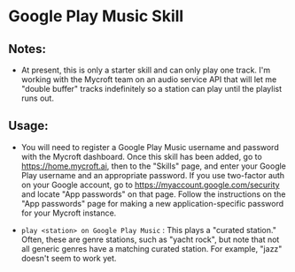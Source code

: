 # Google Play Music Skill

## Notes:
* At present, this is only a starter skill and can only play one track.
  I'm working with the Mycroft team on an audio service API that will let me
  "double buffer" tracks indefinitely so a station can play until the playlist
  runs out.

## Usage:
* You will need to register a Google Play Music username and password with the Mycroft
  dashboard.  Once this skill has been added, go to https://home.mycroft.ai, then to the
  "Skills" page, and enter your Google Play username and an appropriate password.  If you
  use two-factor auth on your Google account, go to https://myaccount.google.com/security
  and locate "App passwords" on that page.  Follow the instructions on the "App passwords"
  page for making a new application-specific password for your Mycroft instance.

* `play <station> on Google Play Music` : This plays a "curated station."  Often, these are
  genre stations, such as "yacht rock", but note that not all generic genres have a matching
  curated station.  For example, "jazz" doesn't seem to work yet.

